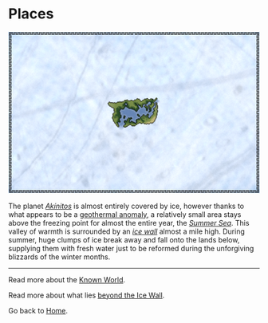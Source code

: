 # Places

![A map of the explored regions of Akínitos](/images/map_akinitos.png)

The planet [*Akínitos*](/glossary.md#akínitos) is almost entirely covered by ice, however thanks to what appears to be a [geothermal anomaly](./lore/geothermalanomaly.md), a relatively small area stays above the freezing point for almost the entire year, the [*Summer Sea*](./glossary.md#summer-sea). This valley of warmth is surrounded by an [*ice wall*](./glossary.md#ice-wall) almost a mile high. During summer, huge clumps of ice break away and fall onto the lands below, supplying them with fresh water just to be reformed during the unforgiving blizzards of the winter months.

---

Read more about the [Known World](./places/summersea.md).

Read more about what lies [beyond the Ice Wall](./places/icewall.md).

Go back to [Home](/index.md).